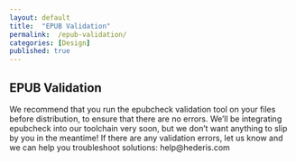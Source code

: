 ```yaml
---
layout: default
title:  "EPUB Validation"
permalink:  /epub-validation/
categories: [Design]
published: true
---
```


<section data-type="chapter" class="hsecchapter" data-hederis-type="hsecchapter" id="epub-validation" data-pi-attrs="id: epub-validation" role="doc-chapter"><h1 data-hederis-type="hblkchaptitle" class="hblkchaptitle" id="pnVvpTaEQ">EPUB Validation</h1>
    <p class="hblkp" data-hederis-type="hblkp" id="pzjdY13TL">We recommend that you run the epubcheck validation tool on your files before distribution, to ensure that there are no errors. We&#8217;ll be integrating epubcheck into our toolchain very soon, but we don&#8217;t want anything to slip by you in the meantime! If there are any validation errors, let us know and we can help you troubleshoot solutions: help@hederis.com</p>
    </section>
    